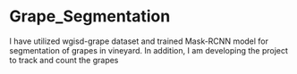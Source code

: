 # Grape_Segmentation
I have utilized wgisd-grape dataset and trained Mask-RCNN model for segmentation of grapes in vineyard. In addition, I am developing the project to track and count the grapes
